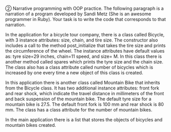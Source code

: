 ② Narrative programming with OOP practice. The following paragraph is a narration of a program developed by Sandi Metz (She is an awesome programmer in Ruby). Your task is to write the code that corresponds to that narration. 


In the application for a bicycle tour company, there is a class called Bicycle, with 3 instance attributes: size, chain, and tire size. The constructor also includes a call to the method post_initialize that takes the tire size and prints the circumference of the wheel. The instance attributes have default values as: tyre size=29 inches, chain=11 speed, and size= M. In this class there is another method called spares which prints the tyre size and the chain size. The class also has a class attribute called number of bicycles which is increased by one every time a new object of this class is created. 


In this application there is another class called Mountain Bike that inherits from the Bicycle class. It has two additional instance attributes: front fork and rear shock, which indicate the travel distance in millimeters of the front and back suspension of the mountain bike.  The default tyre size for a mountain bike is 27.5. The default front fork is 100 mm and rear shock is 80 mm. The class has a class attribute for the number of mountain bikes.


In the main application there is a list that stores the objects of bicycles and mountain bikes created.
